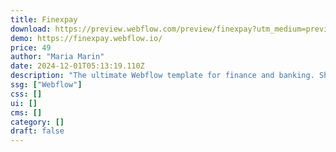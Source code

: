 ```yaml
---
title: Finexpay
download: https://preview.webflow.com/preview/finexpay?utm_medium=preview_link&utm_source=designer&utm_content=finexpay&preview=58adcce6ec5992fe2e52880e0620c29e&workflow=preview
demo: https://finexpay.webflow.io/
price: 49
author: "Maria Marin"
date: 2024-12-01T05:13:19.110Z
description: "The ultimate Webflow template for finance and banking. Showcase services from online banking to crypto solutions with meticulously crafted pages. Launch your fintech platform efficiently, maintaining top-tier quality for your users."
ssg: ["Webflow"]
css: []
ui: []
cms: []
category: []
draft: false
---
```

